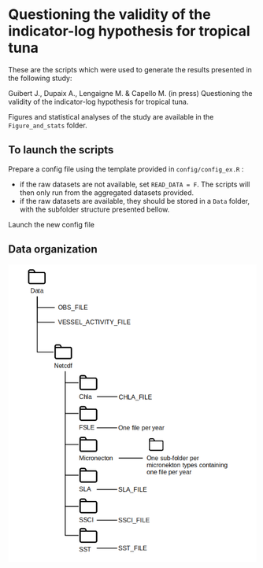 # Questioning the validity of the indicator-log hypothesis for tropical tuna

<!-- [![License](https://img.shields.io/github/license/jeanneguibert/Testing_indicator_log)](https://github.com/jeanneguibert/Testing_indicator_log/blob/master/LICENSE)
[![DOI](https://zenodo.org/badge/416344484.svg)](https://zenodo.org/badge/latestdoi/416344484)
[![Latest Release](https://img.shields.io/github/release/jeanneguibert/Testing_indicator_log)](https://github.com/adupaix/jeanneguibert/Testing_indicator_log) -->

These are the scripts which were used to generate the results presented in the following study:

Guibert J., Dupaix A., Lengaigne M. & Capello M. (in press) Questioning the validity of the indicator-log hypothesis for tropical tuna.

Figures and statistical analyses of the study are available in the `Figure_and_stats` folder.

## To launch the scripts

Prepare a config file using the template provided in `config/config_ex.R` :

  - if the raw datasets are not available, set `READ_DATA = F`. The scripts will then only run from the aggregated datasets provided.
  - if the raw datasets are available, they should be stored in a `Data` folder, with the subfolder structure presented bellow.
  
Launch the new config file

## Data organization
  
  ![data_organisation](Figures_and_stats/data_organisation.png)
  
